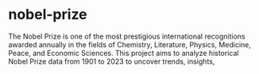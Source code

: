 # nobel-prize
The Nobel Prize is one of the most prestigious international recognitions awarded annually in the fields of Chemistry, Literature, Physics, Medicine, Peace, and Economic Sciences. This project aims to analyze historical Nobel Prize data from 1901 to 2023 to uncover trends, insights,
